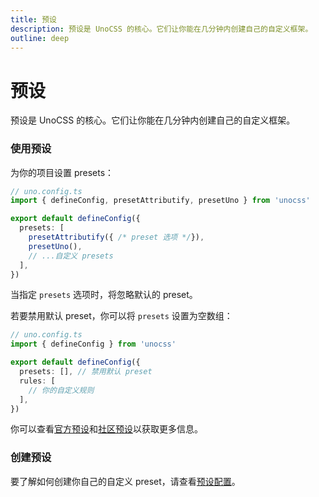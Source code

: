 ```yaml
---
title: 预设
description: 预设是 UnoCSS 的核心。它们让你能在几分钟内创建自己的自定义框架。
outline: deep
---
```


# 预设

预设是 UnoCSS 的核心。它们让你能在几分钟内创建自己的自定义框架。

### 使用预设

为你的项目设置 presets：

```ts twoslash
// uno.config.ts
import { defineConfig, presetAttributify, presetUno } from 'unocss'

export default defineConfig({
  presets: [
    presetAttributify({ /* preset 选项 */}),
    presetUno(),
    // ...自定义 presets
  ],
})
```

当指定 `presets` 选项时，将忽略默认的 preset。

若要禁用默认 preset，你可以将 `presets` 设置为空数组：

```ts twoslash
// uno.config.ts
import { defineConfig } from 'unocss'

export default defineConfig({
  presets: [], // 禁用默认 preset
  rules: [
    // 你的自定义规则
  ],
})
```

你可以查看[官方预设](/presets/)和[社区预设](/presets/community)以获取更多信息。

### 创建预设

要了解如何创建你自己的自定义 preset，请查看[预设配置](/config/presets)。
